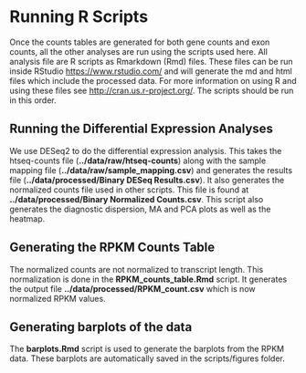 Running R Scripts
===================

Once the counts tables are generated for both gene counts and exon counts, all the other analyses are run using the scripts used here.  All analysis file are R scripts as Rmarkdown (Rmd) files.  These files can be run inside RStudio https://www.rstudio.com/ and will generate the md and html files which include the processed data.  For more information on using R and using these files see http://cran.us.r-project.org/.  The scripts should be run in this order.

## Running the Differential Expression Analyses

We use DESeq2 to do the differential expression analysis.  This takes the htseq-counts file (**../data/raw/htseq-counts**) along with the sample mapping file (**../data/raw/sample_mapping.csv**) and generates the results file (**../data/processed/Binary DESeq Results.csv**).  It also generates the normalized counts file used in other scripts.  This file is found at **../data/processed/Binary Normalized Counts.csv**.  This script also generates the diagnostic dispersion, MA and PCA plots as well as the heatmap.

## Generating the RPKM Counts Table

The normalized counts are not normalized to transcript length.  This normalization is done in the **RPKM_counts_table.Rmd** script.  It generates the output file **../data/processed/RPKM_count.csv** which is now normalized RPKM values.

## Generating barplots of the data

The **barplots.Rmd** script is used to generate the barplots from the RPKM data.  These barplots are automatically saved in the scripts/figures folder.